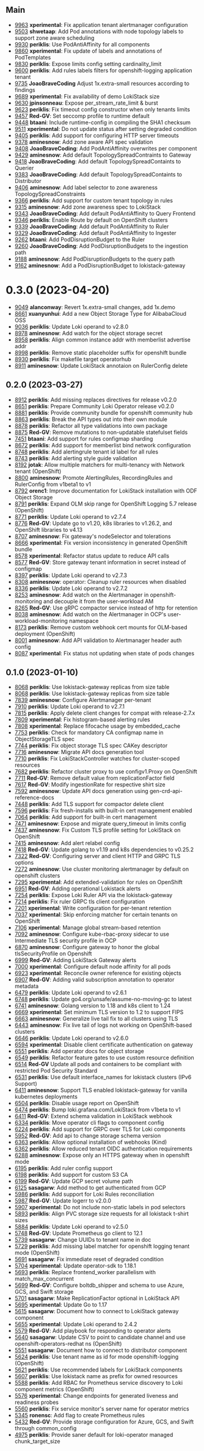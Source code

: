 ## Main

- [9963](https://github.com/grafana/loki/pull/9963) **xperimental**: Fix application tenant alertmanager configuration
- [9503](https://github.com/grafana/loki/pull/9503) **shwetaap**: Add Pod annotations with node topology labels to support zone aware scheduling
- [9930](https://github.com/grafana/loki/pull/9930) **periklis**: Use PodAntiAffinity for all components
- [9860](https://github.com/grafana/loki/pull/9860) **xperimental**: Fix update of labels and annotations of PodTemplates
- [9830](https://github.com/grafana/loki/pull/9830) **periklis**: Expose limits config setting cardinality_limit
- [9600](https://github.com/grafana/loki/pull/9600) **periklis**: Add rules labels filters for openshift-logging application tenant
- [9735](https://github.com/grafana/loki/pull/9735) **JoaoBraveCoding** Adjust 1x.extra-small resources according to findings
- [9689](https://github.com/grafana/loki/pull/9689) **xperimental**: Fix availability of demo LokiStack size
- [9630](https://github.com/grafana/loki/pull/9630) **jpinsonneau**: Expose per_stream_rate_limit & burst
- [9623](https://github.com/grafana/loki/pull/9623) **periklis**: Fix timeout config constructor when only tenants limits
- [9457](https://github.com/grafana/loki/pull/9457) **Red-GV**: Set seccomp profile to runtime default
- [9448](https://github.com/grafana/loki/pull/9448) **btaani**: Include runtime-config in compiling the SHA1 checksum
- [9511](https://github.com/grafana/loki/pull/9511) **xperimental**: Do not update status after setting degraded condition
- [9405](https://github.com/grafana/loki/pull/9405) **periklis**: Add support for configuring HTTP server timeouts
- [9378](https://github.com/grafana/loki/pull/9378) **aminesnow**: Add zone aware API spec validation
- [9408](https://github.com/grafana/loki/pull/9408) **JoaoBraveCoding**: Add PodAntiAffinity overwrites per component
- [9429](https://github.com/grafana/loki/pull/9429) **aminesnow**: Add default TopologySpreadContraints to Gateway
- [9418](https://github.com/grafana/loki/pull/9418) **JoaoBraveCoding**: Add default TopologySpreadContaints to Querier
- [9383](https://github.com/grafana/loki/pull/9383) **JoaoBraveCoding**: Add default TopologySpreadContaints to Distributor
- [9406](https://github.com/grafana/loki/pull/9406) **aminesnow**: Add label selector to zone awareness TopologySpreadConstraints
- [9366](https://github.com/grafana/loki/pull/9366) **periklis**: Add support for custom tenant topology in rules
- [9315](https://github.com/grafana/loki/pull/9315) **aminesnow**: Add zone awareness spec to LokiStack
- [9343](https://github.com/grafana/loki/pull/9343) **JoaoBraveCoding**: Add default PodAntiAffinity to Query Frontend
- [9346](https://github.com/grafana/loki/pull/9346) **periklis**: Enable Route by default on OpenShift clusters
- [9339](https://github.com/grafana/loki/pull/9339) **JoaoBraveCoding**: Add default PodAntiAffinity to Ruler
- [9329](https://github.com/grafana/loki/pull/9329) **JoaoBraveCoding**: Add default PodAntiAffinity to Ingester
- [9262](https://github.com/grafana/loki/pull/9262) **btaani**: Add PodDisruptionBudget to the Ruler
- [9260](https://github.com/grafana/loki/pull/9260) **JoaoBraveCoding**: Add PodDisruptionBudgets to the ingestion path
- [9188](https://github.com/grafana/loki/pull/9188) **aminesnow**: Add PodDisruptionBudgets to the query path
- [9162](https://github.com/grafana/loki/pull/9162) **aminesnow**: Add a PodDisruptionBudget to lokistack-gateway

# 0.3.0 (2023-04-20)

- [9049](https://github.com/grafana/loki/pull/9049) **alanconway**: Revert 1x.extra-small changes, add 1x.demo
- [8661](https://github.com/grafana/loki/pull/8661) **xuanyunhui**: Add a new Object Storage Type for AlibabaCloud OSS
- [9036](https://github.com/grafana/loki/pull/9036) **periklis**: Update Loki operand to v2.8.0
- [8978](https://github.com/grafana/loki/pull/8978) **aminesnow**: Add watch for the object storage secret
- [8958](https://github.com/grafana/loki/pull/8958) **periklis**: Align common instance addr with memberlist advertise addr
- [8998](https://github.com/grafana/loki/pull/8998) **periklis**: Remove static placeholder suffix for openshift bundle
- [8930](https://github.com/grafana/loki/pull/8930) **periklis**: Fix makefile target operatorhub
- [8911](https://github.com/grafana/loki/pull/8911) **aminesnow**: Update LokiStack annotaion on RulerConfig delete

## 0.2.0 (2023-03-27)

- [8912](https://github.com/grafana/loki/pull/8912) **periklis**: Add missing replaces directives for release v0.2.0
- [8651](https://github.com/grafana/loki/pull/8651) **periklis**: Prepare Community Loki Operator release v0.2.0
- [8881](https://github.com/grafana/loki/pull/8881) **periklis**: Provide community bundle for openshift community hub
- [8863](https://github.com/grafana/loki/pull/8863) **periklis**: Break the API types out into their own module
- [8878](https://github.com/grafana/loki/pull/8878) **periklis**: Refactor all type validations into own package
- [8875](https://github.com/grafana/loki/pull/8875) **Red-GV**: Remove mutations to non-updatable statefulset fields
- [7451](https://github.com/grafana/loki/pull/7451) **btaani**: Add support for rules configmap sharding
- [8672](https://github.com/grafana/loki/pull/8672) **periklis**: Add support for memberlist bind network configuration
- [8748](https://github.com/grafana/loki/pull/8748) **periklis**: Add alertingrule tenant id label for all rules
- [8743](https://github.com/grafana/loki/pull/8743) **periklis**: Add alerting style guide validation
- [8192](https://github.com/grafana/loki/pull/8192) **jotak**: Allow multiple matchers for multi-tenancy with Network tenant (OpenShift)
- [8800](https://github.com/grafana/loki/pull/8800) **aminesnow**: Promote AlertingRules, RecordingRules and RulerConfig from v1beta1 to v1
- [8792](https://github.com/grafana/loki/pull/8792) **orenc1**: Improve documentation for LokiStack installation with ODF Object Storage
- [8791](https://github.com/grafana/loki/pull/8791) **periklis**: Expand OLM skip range for OpenShift Logging 5.7 release (OpenShift)
- [8771](https://github.com/grafana/loki/pull/8771) **periklis**: Update Loki operand to v2.7.4
- [8776](https://github.com/grafana/loki/pull/8776) **Red-GV**: Update go to v1.20, k8s libraries to v1.26.2, and OpenShift libraries to v4.13
- [8707](https://github.com/grafana/loki/pull/8707) **aminesnow**: Fix gateway's nodeSelector and tolerations
- [8666](https://github.com/grafana/loki/pull/8666) **xperimental**: Fix version inconsistency in generated OpenShift bundle
- [8578](https://github.com/grafana/loki/pull/8578) **xperimental**: Refactor status update to reduce API calls
- [8577](https://github.com/grafana/loki/pull/8577) **Red-GV**: Store gateway tenant information in secret instead of configmap
- [8397](https://github.com/grafana/loki/pull/8397) **periklis**: Update Loki operand to v2.7.3
- [8308](https://github.com/grafana/loki/pull/8308) **aminesnow**: operator: Cleanup ruler resources when disabled
- [8336](https://github.com/grafana/loki/pull/8336) **periklis**: Update Loki operand to v2.7.2
- [8253](https://github.com/grafana/loki/pull/8253) **aminesnow**: Add watch on the Alertmanager in openshift-monitoring and decouple it from the user-workload AM
- [8265](https://github.com/grafana/loki/pull/8265) **Red-GV**: Use gRPC compactor service instead of http for retention
- [8038](https://github.com/grafana/loki/pull/8038) **aminesnow**: Add watch on the Alertmanager in OCP's user-workload-monitoring namespace
- [8173](https://github.com/grafana/loki/pull/8173) **periklis**: Remove custom webhook cert mounts for OLM-based deployment (OpenShift)
- [8001](https://github.com/grafana/loki/pull/8001) **aminesnow**: Add API validation to Alertmanager header auth config
- [8087](https://github.com/grafana/loki/pull/8087) **xperimental**: Fix status not updating when state of pods changes

## 0.1.0 (2023-01-10)

- [8068](https://github.com/grafana/loki/pull/8068) **periklis**: Use lokistack-gateway replicas from size table
- [8068](https://github.com/grafana/loki/pull/8068) **periklis**: Use lokistack-gateway replicas from size table
- [7839](https://github.com/grafana/loki/pull/7839) **aminesnow**: Configure Alertmanager per-tenant
- [7910](https://github.com/grafana/loki/pull/7910) **periklis**: Update Loki operand to v2.7.1
- [7815](https://github.com/grafana/loki/pull/7815) **periklis**: Apply delete client changes for compat with release-2.7.x
- [7809](https://github.com/grafana/loki/pull/7809) **xperimental**: Fix histogram-based alerting rules
- [7808](https://github.com/grafana/loki/pull/7808) **xperimental**: Replace fifocache usage by embedded_cache
- [7753](https://github.com/grafana/loki/pull/7753) **periklis**: Check for mandatory CA configmap name in ObjectStorageTLS spec
- [7744](https://github.com/grafana/loki/pull/7744) **periklis**: Fix object storage TLS spec CAKey descriptor
- [7716](https://github.com/grafana/loki/pull/7716) **aminesnow**: Migrate API docs generation tool
- [7710](https://github.com/grafana/loki/pull/7710) **periklis**: Fix LokiStackController watches for cluster-scoped resources
- [7682](https://github.com/grafana/loki/pull/7682) **periklis**: Refactor cluster proxy to use configv1.Proxy on OpenShift
- [7711](https://github.com/grafana/loki/pull/7711) **Red-GV**: Remove default value from replicationFactor field
- [7617](https://github.com/grafana/loki/pull/7617) **Red-GV**: Modify ingestionRate for respective shirt size
- [7592](https://github.com/grafana/loki/pull/7592) **aminesnow**: Update API docs generation using gen-crd-api-reference-docs
- [7448](https://github.com/grafana/loki/pull/7448) **periklis**: Add TLS support for compactor delete client
- [7596](https://github.com/grafana/loki/pull/7596) **periklis**: Fix fresh-installs with built-in cert management enabled
- [7064](https://github.com/grafana/loki/pull/7064) **periklis**: Add support for built-in cert management
- [7471](https://github.com/grafana/loki/pull/7471) **aminesnow**: Expose and migrate query_timeout in limits config
- [7437](https://github.com/grafana/loki/pull/7437) **aminesnow**: Fix Custom TLS profile setting for LokiStack on OpenShift
- [7415](https://github.com/grafana/loki/pull/7415) **aminesnow**: Add alert relabel config
- [7418](https://github.com/grafana/loki/pull/7418) **Red-GV**: Update golang to v1.19 and k8s dependencies to v0.25.2
- [7322](https://github.com/grafana/loki/pull/7322) **Red-GV**: Configuring server and client HTTP and GRPC TLS options
- [7272](https://github.com/grafana/loki/pull/7272) **aminesnow**: Use cluster monitoring alertmanager by default on openshift clusters
- [7295](https://github.com/grafana/loki/pull/7295) **xperimental**: Add extended-validation for rules on OpenShift
- [6951](https://github.com/grafana/loki/pull/6951) **Red-GV**: Adding operational Lokistack alerts
- [7254](https://github.com/grafana/loki/pull/7254) **periklis**: Expose Loki Ruler API via the lokistack-gateway
- [7214](https://github.com/grafana/loki/pull/7214) **periklis**: Fix ruler GRPC tls client configuration
- [7201](https://github.com/grafana/loki/pull/7201) **xperimental**: Write configuration for per-tenant retention
- [7037](https://github.com/grafana/loki/pull/7037) **xperimental**: Skip enforcing matcher for certain tenants on OpenShift
- [7106](https://github.com/grafana/loki/pull/7106) **xperimental**: Manage global stream-based retention
- [7092](https://github.com/grafana/loki/pull/7092) **aminesnow**: Configure kube-rbac-proxy sidecar to use Intermediate TLS security profile in OCP
- [6870](https://github.com/grafana/loki/pull/6870) **aminesnow**: Configure gateway to honor the global tlsSecurityProfile on Openshift
- [6999](https://github.com/grafana/loki/pull/6999) **Red-GV**: Adding LokiStack Gateway alerts
- [7000](https://github.com/grafana/loki/pull/7000) **xperimental**: Configure default node affinity for all pods
- [6923](https://github.com/grafana/loki/pull/6923) **xperimental**: Reconcile owner reference for existing objects
- [6907](https://github.com/grafana/loki/pull/6907) **Red-GV**: Adding valid subscription annotation to operator metadata
- [6479](https://github.com/grafana/loki/pull/6749) **periklis**: Update Loki operand to v2.6.1
- [6748](https://github.com/grafana/loki/pull/6748) **periklis**: Update go4.org/unsafe/assume-no-moving-gc to latest
- [6741](https://github.com/grafana/loki/pull/6741) **aminesnow**: Golang version to 1.18 and k8s client to 1.24
- [6669](https://github.com/grafana/loki/pull/6669) **xperimental**: Set minimum TLS version to 1.2 to support FIPS
- [6663](https://github.com/grafana/loki/pull/6663) **aminesnow**: Generalize live tail fix to all clusters using TLS
- [6443](https://github.com/grafana/loki/pull/6443) **aminesnow**: Fix live tail of logs not working on OpenShift-based clusters
- [6646](https://github.com/grafana/loki/pull/6646) **periklis**: Update Loki operand to v2.6.0
- [6594](https://github.com/grafana/loki/pull/6594) **xperimental**: Disable client certificate authentication on gateway
- [6551](https://github.com/grafana/loki/pull/6561) **periklis**: Add operator docs for object storage
- [6549](https://github.com/grafana/loki/pull/6549) **periklis**: Refactor feature gates to use custom resource definition
- [6514](https://github.com/grafana/loki/pull/6514) **Red-GV** Update all pods and containers to be compliant with restricted Pod Security Standard
- [6531](https://github.com/grafana/loki/pull/6531) **periklis**: Use default interface_names for lokistack clusters (IPv6 Support)
- [6411](https://github.com/grafana/loki/pull/6478) **aminesnow**: Support TLS enabled lokistack-gateway for vanilla kubernetes deployments
- [6504](https://github.com/grafana/loki/pull/6504) **periklis**: Disable usage report on OpenShift
- [6474](https://github.com/grafana/loki/pull/6474) **periklis**: Bump loki.grafana.com/LokiStack from v1beta to v1
- [6411](https://github.com/grafana/loki/pull/6411) **Red-GV**: Extend schema validation in LokiStack webhook
- [6334](https://github.com/grafana/loki/pull/6433) **periklis**: Move operator cli flags to component config
- [6224](https://github.com/grafana/loki/pull/6224) **periklis**: Add support for GRPC over TLS for Loki components
- [5952](https://github.com/grafana/loki/pull/5952) **Red-GV**: Add api to change storage schema version
- [6363](https://github.com/grafana/loki/pull/6363) **periklis**: Allow optional installation of webhooks (Kind)
- [6362](https://github.com/grafana/loki/pull/6362) **periklis**: Allow reduced tenant OIDC authentication requirements
- [6288](https://github.com/grafana/loki/pull/6288) **aminesnow**: Expose only an HTTPS gateway when in openshift mode
- [6195](https://github.com/grafana/loki/pull/6195) **periklis**: Add ruler config support
- [6198](https://github.com/grafana/loki/pull/6198) **periklis**: Add support for custom S3 CA
- [6199](https://github.com/grafana/loki/pull/6199) **Red-GV**: Update GCP secret volume path
- [6125](https://github.com/grafana/loki/pull/6125) **sasagarw**: Add method to get authenticated from GCP
- [5986](https://github.com/grafana/loki/pull/5986) **periklis**: Add support for Loki Rules reconciliation
- [5987](https://github.com/grafana/loki/pull/5987) **Red-GV**: Update logerr to v2.0.0
- [5907](https://github.com/grafana/loki/pull/5907) **xperimental**: Do not include non-static labels in pod selectors
- [5893](https://github.com/grafana/loki/pull/5893) **periklis**: Align PVC storage size requests for all lokistack t-shirt sizes
- [5884](https://github.com/grafana/loki/pull/5884) **periklis**: Update Loki operand to v2.5.0
- [5748](https://github.com/grafana/loki/pull/5748) **Red-GV**: Update Prometheus go client to 12.1
- [5739](https://github.com/grafana/loki/pull/5739) **sasagarw**: Change UUIDs to tenant name in doc
- [5729](https://github.com/grafana/loki/pull/5729) **periklis**: Add missing label matcher for openshift logging tenant mode (OpenShift)
- [5691](https://github.com/grafana/loki/pull/5691) **sasagarw**: Fix immediate reset of degraded condition
- [5704](https://github.com/grafana/loki/pull/5704) **xperimental**: Update operator-sdk to 1.18.1
- [5693](https://github.com/grafana/loki/pull/5693) **periklis**: Replace frontend_worker parallelism with match_max_concurrent
- [5699](https://github.com/grafana/loki/pull/5699) **Red-GV**: Configure boltdb_shipper and schema to use Azure, GCS, and Swift storage
- [5701](https://github.com/grafana/loki/pull/5701) **sasagarw**: Make ReplicationFactor optional in LokiStack API
- [5695](https://github.com/grafana/loki/pull/5695) **xperimental**: Update Go to 1.17
- [5615](https://github.com/grafana/loki/pull/5615) **sasagarw**: Document how to connect to LokiStack gateway component
- [5655](https://github.com/grafana/loki/pull/5655) **xperimental**: Update Loki operand to 2.4.2
- [5579](https://github.com/grafana/loki/pull/5579) **Red-GV**: Add playbook for responding to operator alerts
- [5640](https://github.com/grafana/loki/pull/5640) **sasagarw**: Update CSV to point to candidate channel and use openshift-operators-redhat ns (OpenShift)
- [5551](https://github.com/grafana/loki/pull/5551) **sasagarw**: Document how to connect to distributor component
- [5624](https://github.com/grafana/loki/pull/5624) **periklis**: Use tenant name as id for mode openshift-logging (OpenShift)
- [5621](https://github.com/grafana/loki/pull/5621) **periklis**: Use recommended labels for LokiStack components
- [5607](https://github.com/grafana/loki/pull/5607) **periklis**: Use lokistack name as prefix for owned resources
- [5588](https://github.com/grafana/loki/pull/5588) **periklis**: Add RBAC for Prometheus service discovery to Loki component metrics (OpenShift)
- [5576](https://github.com/grafana/loki/pull/5576) **xperimental**: Change endpoints for generated liveness and readiness probes
- [5560](https://github.com/grafana/loki/pull/5560) **periklis**: Fix service monitor's server name for operator metrics
- [5345](https://github.com/grafana/loki/pull/5345) **ronensc**: Add flag to create Prometheus rules
- [5432](https://github.com/grafana/loki/pull/5432) **Red-GV**: Provide storage configuration for Azure, GCS, and Swift through common_config
- [4975](https://github.com/grafana/loki/pull/4975) **periklis**: Provide saner default for loki-operator managed chunk_target_size
